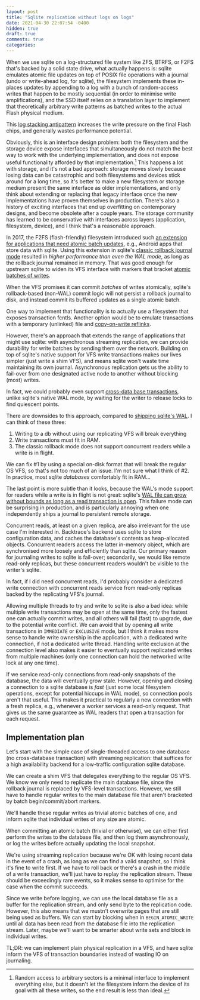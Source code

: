 ```yaml
---
layout: post
title: "Sqlite replication without logs on logs"
date: 2021-04-30 22:07:54 -0400
hidden: true
draft: true
comments: true
categories: 
---
```


When we use sqlite on a log-structured file system like ZFS, BTRFS, or
F2FS that's backed by a solid state drive, what actually happens is:
sqlite emulates atomic file updates on top of POSIX file operations
with a journal (undo or write-ahead log, for sqlite), the filesystem
implements these in-places updates by appending to a log with a bunch
of random-access writes that happen to be mostly sequential (in order
to minimise write amplifications), and the SSD itself relies on a
translation layer to implement that theoretically arbitrary write
patterns as batched writes to the actual Flash physical medium.

This [log stacking antipattern](https://www.usenix.org/conference/inflow14/workshop-program/presentation/yang)
increases the write pressure on the final Flash chips, and
generally wastes performance potential.

Obviously, this is an interface design problem: both the filesystem
and the storage device expose interfaces that simultaneously do not
match the best way to work with the underlying implementation, and
does not expose useful functionality afforded by that
implementation.[^expressive-power] This happens a lot with storage,
and it's not a bad approach: storage moves slowly because losing data
can be catastrophic and both filesystems and devices stick around for
a long time, so it's better to make a new filesystem or storage medium
present the same interface as older implementations, and only think
about extending or replacing that legacy interface once the new
implementations have proven themselves in production.  There's also a
history of exciting interfaces that end up overfitting on contemporary
designs, and become obsolete after a couple years.  The storage
community has learned to be conservative with interfaces across layers
(application, filesystem, device), and I think that's a reasonable
approach.

[^expressive-power]: Random access to arbitrary sectors is a minimal interface to implement everything else, but it doesn't let the filesystem inform the device of its goal with all these writes, so the end result is less than ideal.

In 2017, the F2FS (flash-friendly) filesystem introduced such 
[an extension for applications that need atomic batch updates](http://esos.hanyang.ac.kr/files/publication/conferences/international/HPCCT2016-108_final.pdf),
e.g., Android apps that store data with sqlite.  Using this extension in
sqlite's [classic rollback journal mode](https://sqlite.org/atomiccommit.html)
resulted in *higher performance than even the WAL mode*, as
long as the rollback journal remained in memory.  That was good enough
for upstream sqlite to widen its VFS interface with markers
that bracket [atomic batches of writes](https://www.sqlite.org/c3ref/c_fcntl_begin_atomic_write.html#sqlitefcntlbeginatomicwrite).

When the VFS promises it can commit *batches* of writes atomically,
sqlite's rollback-based (non-WAL) commit logic will not persist
a rollback journal to disk, and instead commit its buffered updates
as a single atomic batch.

One way to implement that functionality is to actually use a
filesystem that exposes transaction fcntls.  Another option would be
to emulate transactions with a temporary (unlinked) file and
[copy-on-write reflinks](https://lwn.net/Kernel/Index/#reflink).

However, there's an approach that extends the range of applications
that might use sqlite: with asynchronous streaming replication, we can
provide durability for write batches by sending them over the network.
Building on top of sqlite's native support for VFS write transactions
makes our lives simpler (just write a shim VFS), and means sqlite
won't waste time maintaining its own journal.  Asynchronous replication
gets us the ability to fail-over from one designated active node to
another without blocking (most) writes.

In fact, we could probably even support
[cross-data base transactions](https://sqlite.org/lockingv3.html),
unlike sqlite's native WAL mode, by waiting for the writer to
release locks to find quiescent points.

There are downsides to this approach, compared to [shipping sqlite's WAL](https://litestream.io/).  I can think of these three:

1. Writing to a db without using our replicating VFS will break
   everything
2. Write transactions must fit in RAM.
3. The classic rollback mode does not support concurrent readers
   while a write is in flight.

We can fix #1 by using a special on-disk format that will break the
regular OS VFS, so that's not too much of an issue.  I'm not sure what
I think of #2.  In practice, most sqlite *databases* comfortably fit
in RAM...

The last point is more subtle than it looks, because the WAL's mode
support for readers while a write is in flight is not great: sqlite's
[WAL file can grow without bounds as long as a read transaction is open](https://www.sqlite.org/cgi/src/doc/wal2/doc/wal2.md).
This failure mode can be surprising in production, and is particularly
annoying when one independently ships a journal to persistent remote
storage.

Concurrent reads, at least on a given replica, are also irrelevant for
the use case I'm interested in.  Backtrace's backend uses sqlite to
store configuration data, and caches the database's contents as
heap-allocated objects.  Concurrent readers access the latter
in-memory object, which are synchronised more loosely and efficiently
than sqlite.  Our primary reason for journaling writes to sqlite is
fail-over; secondarily, we would like remote read-only replicas, but
these concurrent readers wouldn't be visible to the writer's sqlite.

In fact, if I did need concurrent reads, I'd probably consider a
dedicated write connection with concurrent reads service from
read-only replicas backed by the replicating VFS's journal.

Allowing multiple threads to try and write to sqlite is also a bad
idea: while multiple write transactions may be open at the same time,
only the fastest one can actually commit writes, and all others will
fail (fast) to upgrade, due to the potential write conflict. We can
avoid that by opening all write transactions in `IMMEDIATE` or
`EXCLUSIVE` mode, but I think it makes more sense to handle write
ownership in the application, with a dedicated write connection, if
not a dedicated write thread.  Handling write exclusion at the
connection level also makes it easier to eventually support replicated
writes from multiple machines (only one connection can hold the
networked write lock at any one time).

If we service read-only connections from read-only snapshots of the
database, the data will eventually grow stale.  However, opening and
closing a connection to a sqlite database is *fast* (just some local
filesystem operations, except for potential hiccups in WAL mode), so
connection pools aren't that useful.  This makes it practical to
regularly a new connection with a fresh replica, e.g., whenever a
worker services a read-only request.  That gives us the same guarantee
as WAL readers that open a transaction for each request.

Implementation plan
-------------------

Let's start with the simple case of single-threaded access to one
database (no cross-database transaction) with streaming replication:
that suffices for a high availability backend for a low-traffic
configuration sqlite database.

We can create a shim VFS that delegates everything to the regular OS
VFS.  We know we only need to replicate the main database file, since
the rollback journal is replaced by VFS-level transactions.  However,
we still have to handle regular writes to the main database file that
aren't bracketed by batch begin/commit/abort markers.

We'll handle these regular writes as trivial atomic batches of one,
and inform sqlite that individual writes of any size are atomic.

When committing an atomic batch (trivial or otherwise), we can either
first perform the writes to the database file, and then log them
asynchronously, or log the writes before actually updating the local
snapshot.

We're using streaming replication because we're OK with losing recent
data in the event of a crash, as long as we can find a valid snapshot,
so I think it's fine to write first.  If we have to roll back or
there's a crash in the middle of a write transaction, we'll just have
to replay the replication stream.  These should be exceedingly rare
events, so it makes sense to optimise for the case when the commit
succeeds.

Since we write before logging, we can use the local database file as a
buffer for the replication stream, and only send byte to the
replication code.  However, this also means that we mustn't overwrite
pages that are still being used as buffers.  We can start by blocking
when in `BEGIN_ATOMIC_WRITE` until all data has been read from the database
file into the replication stream.  Later, maybe we'll want to be smarter
about write sets and block in individual writes.

TL;DR: we can implement plain physical replication in a VFS, and have
sqlite inform the VFS of transaction boundaries instead of wasting IO
on journaling.

